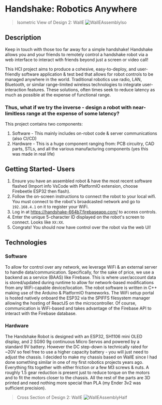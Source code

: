 # Handshake: Robotics Anywhere

> Isometric View of Design 2: WallE
![WallEAssemblyIso](https://github.com/user-attachments/assets/0fcd6f2f-14b1-4e6c-b612-d5d0b7ba8db2)

## Description
Keep in touch with those too far away for a simple handshake! Handshake allows you and your friends to remotely control a
handshake robot via a web interface to interact with friends beyond just a screen or video call! 

This HCI project aims to produce a cohesive, easy-to-deploy, and user-friendly software application & test bed that allows for robot controls to be managed anywhere in the world. 
Traditional robotics use radio, LAN, Bluetooth, or similar range-limited wireless technologies to integrate user-interaction features. These solutions, often times seek to reduce latency as much as possible at the expense of functional range. 
### Thus, what if we try the inverse - design a robot with near-limitless range at the expense of some latency? 
This project contains two components: 
1) Software - This mainly includes on-robot code & server communications (also CI/CD)
2) Hardware - This is a huge component ranging from: PCB circuitry, CAD parts, STLs, and all the various manufacturing components (yes this was made in real life)

## Getting Started- Users
1) Ensure you have an assembled robot & have the most recent software flashed (Import info VsCode with PlatformIO extension, choose Firebeetle ESP32 then flash).
2) Follow the on-screen instructions to connect the robot to your local wifi. You must connect to the robot's broadcasted network and go to `192.168.4.1` on it to register your WiFi. 
3) Log in at https://handshake-664b7.firebaseapp.com/ to access controls.
4) Enter the unique 5-character ID displayed on the robot's screen to connect. Looks like `XX:XX`.
5) Congrats! You should now have control over the robot via the web UI!

## Technologies

### Software
To allow for control over any network, we leverage WiFi & an external server to handle data/communication. Specifically, for the sake of price, we use a backend as a service (BAAS) like Firebase. This is where user/account data is stored/updated during runtime to allow for network-based modifications from any WiFi-capable device/location. 
The robot software is written in C++ making use of the Arduino & PlatformIO frameworks. The WiFi setup portal is hosted natively onboard the ESP32 via the SPIFFS filesystem manager allowing the hosting of ReactJS on the microcontroller. Of course, communication is WiFi-based and takes advantage of the Firebase API to interact with the Firebase database.

### Hardware
The Handshake Robot is designed with an ESP32, SH1106 mini OLED display, and 2 SG90 9g continuous Micro Servos and powered by a standard 9V battery. However the DC step-down is technically rated for ~20V so feel free to use a higher capacity battery - you will just need to adjust the chassis. 
I decided to make my chassis based on WallE since I had done something similar in one of my first robotics projects years ago. Everything fits together with either friction or a few M3 screws & nuts. A roughly 1.5 gear reduction is present just to reduce torque on the motors and to fit the motors closer to the chassis. All the rest of the parts are 3D printed and need nothing more special than PLA (my Ender 3v2 was sufficient precision). 

> Cross Section of Design 2: WallE
![WallEAssemblyHalf](https://github.com/user-attachments/assets/d64c5445-bd2d-40f5-8bcf-905392bf67c1)
